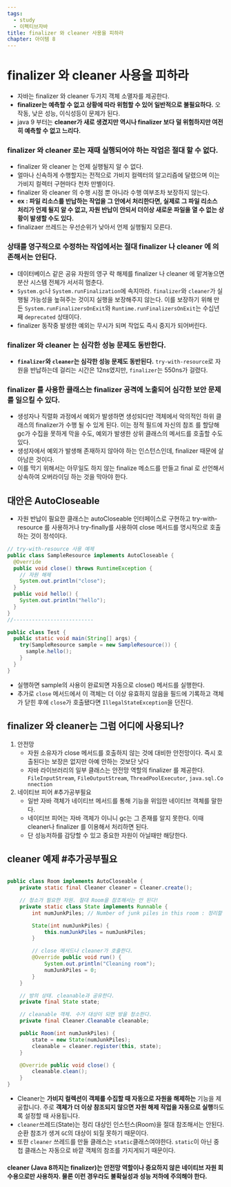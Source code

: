 ```yaml
---
tags:
  - study
  - 이펙티브자바
title: finalizer 와 cleaner 사용을 피하라
chapter: 아이템 8
---
```

# finalizer 와 cleaner 사용을 피하라

- 자바는 finalizer 와 cleaner 두가지 객체 소멸자를 제공한다.
- **finalizer는 예측할 수 없고 상황에 따라 위험할 수 있어 일반적으로 불필요하다.** 오작동, 낮은 성능, 이식성등이 문제가 된다.
- java 9 부터는 **cleaner가 새로 생겼지만 역시나 finalizer 보다 덜 위험하지만 여전히 예측할 수 없고 느리다.**

### finalizer 와 cleaner 로는 재때 실행되어야 하는 작업은 절대 할 수 없다.
- finalizer 와 cleaner 는 언제 실행될지 알  수 없다. 
- 얼마나 신속하게 수행할지는 전적으로 가비지 컬렉터의 알고리즘에 달렸으며 이는 가비지 컬렉터 구현마다 천차 만별이다.
- finalizer 와 cleaner 의 수행 시점 뿐 아니라 수행 여부조차 보장하지 않는다.
-  **ex : 파일 리소스를 반납하는 작업을 그 안에서 처리한다면, 실제로 그 파일 리소스 처리가 언제 될지 알 수 없고, 자원 반납이 안되서 더이상 새로운 파일을 열 수 없는 상황이 발생할 수도 있다.**
- finalizaer 쓰레드는 우선순위가 낮아서 언제 실행될지 모른다.
### 상태를 영구적으로 수정하는 작업에서는 절대 finalizer 나 cleaner 에 의존해서는 안된다.
- 데이터베이스 같은 공유 자원의 영구 락 해제를 finalizer 나 cleaner 에 맡겨놓으면 분산 시스템 전체가 서서히 멈춘다.
- `System.gc`나 `System.runFinalization`에 속지마라. `finalizer`와 `cleaner`가 실행될 가능성을 높혀주는 것이지 실행을 보장해주지 않는다. 이를 보장하기 위해 만든 `System.runFinalizersOnExit`와 `Runtime.runFinalizersOnExit`는 수십년째 `deprecated` 상태이다.
- finalizer 동작중 발생한 예외는 무시가 되며 작업도 즉시 중지가 되어버린다.

### finalizer 와 cleaner 는 심각한 성능 문제도 동반한다.
- **`finalizer`와 `cleaner`는 심각한 성능 문제도 동반된다.** `try-with-resource`로 자원을 반납하는데 걸리는 시간은 12ns였지만, `finalizer`는 550ns가 걸렸다.

### finalizer 를 사용한 클래스는 finalizer 공격에 노출되어 심각한 보안 문제를 일으킬 수 있다.
- 생성자나 직렬화 과정에서 예외가 발생하면 생성되다만 객체에서 악의적인 하위 클래스의 finalizer가 수행 될 수 있게 된다. 이는 정적 필드에 자신의 참조 를 할당해 gc가 수집을 못하게 막을 수도, 예외가 발생한 상위 클래스의 메서드를 호출할 수도 있다.
- 생성자에서 예외가 발생해 존재하지 않아야 하는 인스턴스인데, finalizer 때문에 살아남은 것이다.
- 이를 막기 위해서는 아무일도 하지 않는 finalize 메소드를 만들고 final 로 선언해서 상속하여 오버라이딩 하는 것을 막아야 한다.
## 대안은 AutoCloseable
- 자원 반납이 필요한 클래스는 autoCloseable 인터페이스로 구현하고 try-with-resource 를 사용하거나 try-finally를 사용하여 close 메서드를 명시적으로 호출하는 것이 정석이다.
```java
// try-with-resource 사용 예제
public class SampleResource implements AutoCloseable {
  @Override
  public void close() throws RuntimeException {
    // 자원 해제
    System.out.println("close");
  }
  public void hello() {
    System.out.println("hello");
  }
}
//--------------------------

public class Test {
  public static void main(String[] args) {
    try(SampleResource sample = new SampleResource()) {
      sample.hello();
    }
  }
}
```
- 실행하면 sample의 사용이 완료되면 자동으로 close() 메서드를 실행한다.
- 추가로 `close` 메서드에서 이 객체는 더 이상 유효하지 않음을 필드에 기록하고 객체가 닫힌 후에 `close`가 호출됐다면 `IllegalStateException`을 던진다.
## finalizer 와 cleaner는 그럼 어디에 사용되나?

1. 안전망
	- 자원 소유자가 close 메서드를 호출하지 않는 것에 대비한 안전망이다. 즉시 호출된다는 보장은 없지만 아예 안하는 것보단 낫다
	- 자바 라이브러리의 일부 클래스는 안전망 역할의 finalizer 를 제공한다. `FileInputStream`, `FileOutputStream`, `ThreadPoolExecutor`, `java.sql.Connection`
2. 네이티브 피어 #추가공부필요 
	- 일반 자바 객체가 네이티브 메서드를 통해 기능을 위임한 네이티브 객체를 말한다.
	- 네이티브 피어는 자바 객체가 이니니 gc는 그 존재를 알지 못한다. 이때 cleaner나 finalizer 를 이용해서 처리하면 된다. 
	- 단 성능저하를 감당할 수 있고 중요한 자원이 아닐때만 해당한다.

## cleaner 예제 #추가공부필요 

```java

public class Room implements AutoCloseable {
    private static final Cleaner cleaner = Cleaner.create();

    // 청소가 필요한 자원. 절대 Room을 참조해서는 안 된다!
    private static class State implements Runnable {
        int numJunkPiles; // Number of junk piles in this room : 정리할 자원

        State(int numJunkPiles) {
            this.numJunkPiles = numJunkPiles;
        }

        // close 메서드나 cleaner가 호출한다.
        @Override public void run() {
            System.out.println("Cleaning room");
            numJunkPiles = 0;
        }
    }

    // 방의 상태. cleanable과 공유한다.
    private final State state;

    // cleanable 객체. 수거 대상이 되면 방을 청소한다.
    private final Cleaner.Cleanable cleanable;

    public Room(int numJunkPiles) {
        state = new State(numJunkPiles);
        cleanable = cleaner.register(this, state);
    }

    @Override public void close() {
        cleanable.clean();
    }
}
```
- Cleaner는 **가비지 컬렉션이 객체를 수집할 때 자동으로 자원을 해제하는** 기능을 제공합니다. 주로 **객체가 더 이상 참조되지 않으면 자원 해제 작업을 자동으로 실행**하도록 설정할 때 사용됩니다.
- `cleaner`쓰레드(State)는 정리 대상인 인스턴스(Room)을 절대 참조해서는 안된다. 순환 참조가 생겨 `GC`의 대상이 되질 못하기 때문이다.
- 또한 `cleaner` 쓰레드를 만들 클래스는 `static`클래스여야한다. `static`이 아닌 중첩 클래스는 자동으로 바깥 객체의 참조를 가지게되기 때문이다.
#### cleaner (Java 8까지는 finalizer)는 안전망 역할이나 중요하지 않은 네이티브 자원 회수용으로만 사용하자. 물론 이런 경우라도 불확실성과 성능 저하에 주의해야 한다.